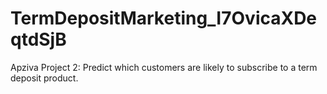 # TermDepositMarketing_I7OvicaXDeqtdSjB
Apziva Project 2: Predict which customers are likely to subscribe to a term deposit product.
